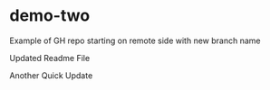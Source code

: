 # demo-two
Example of GH repo starting on remote side with new branch name


Updated Readme File

Another Quick Update
